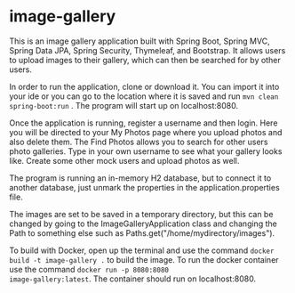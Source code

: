# image-gallery

This is an image gallery application built with Spring Boot, Spring MVC, Spring Data JPA, Spring Security, Thymeleaf, and Bootstrap. It allows users to upload images to their gallery, which can then be searched for by other users.

In order to run the application, clone or download it. You can import it into your ide or you can go to the location where it is saved and run <code>mvn clean spring-boot:run</code> . The program will start up on localhost:8080.

Once the application is running, register a username and then login. Here you will be directed to your My Photos page where you upload photos and also delete them. The Find Photos allows you to search for other users photo galleries. Type in your own username to see what your gallery looks like. Create some other mock users and upload photos as well.

The program is running an in-memory H2 database, but to connect it to another database, just unmark the properties in the application.properties file.

The images are set to be saved in a temporary directory, but this can be changed by going to the ImageGalleryApplication class and changing the Path to something else such as Paths.get("/home/mydirectory/images"). 

To build with Docker, open up the terminal and use the command <code>docker build -t image-gallery .</code> to build the image. To run the docker container use the command <code>docker run -p 8080:8080 image-gallery:latest</code>. The container should run on localhost:8080.


